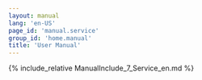 ```yaml
---
layout: manual
lang: 'en-US'
page_id: 'manual.service'
group_id: 'home.manual'
title: 'User Manual'
---
```

{% include_relative ManualInclude_7_Service_en.md %}